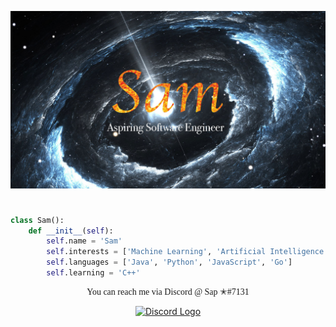 ![Pulsar](/images/name.jpg)

<h1 style="text-align:center"></h1>

```py
class Sam():
	def __init__(self):
		self.name = 'Sam'
		self.interests = ['Machine Learning', 'Artificial Intelligence']
		self.languages = ['Java', 'Python', 'JavaScript', 'Go']
		self.learning = 'C++'
```

<p align="center" style="font-family: Georgia, serif">You can reach me via Discord @ Sap ✭#7131</p>

<p align="center">
	<a href="https://discord.com">
		<img src="https://cdn4.iconfinder.com/data/icons/logos-and-brands/512/91_Discord_logo_logos-512.png" alt="Discord Logo" height=35/>
	</a>
</p>